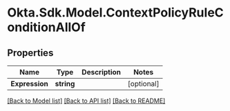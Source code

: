 # Okta.Sdk.Model.ContextPolicyRuleConditionAllOf

## Properties

Name | Type | Description | Notes
------------ | ------------- | ------------- | -------------
**Expression** | **string** |  | [optional] 

[[Back to Model list]](../README.md#documentation-for-models) [[Back to API list]](../README.md#documentation-for-api-endpoints) [[Back to README]](../README.md)

